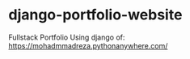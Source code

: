 # django-portfolio-website

Fullstack Portfolio Using django of:
https://mohadmmadreza.pythonanywhere.com/
